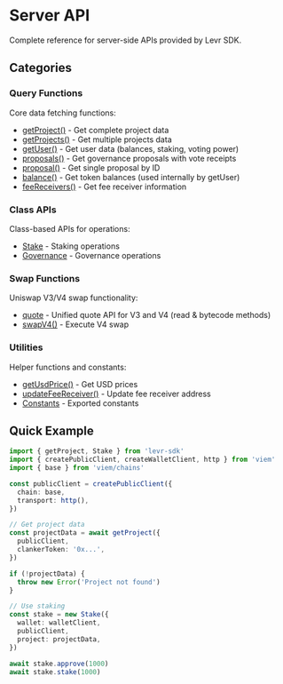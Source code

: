# Server API

Complete reference for server-side APIs provided by Levr SDK.

## Categories

### Query Functions

Core data fetching functions:

- [getProject()](./queries/project.md) - Get complete project data
- [getProjects()](./queries/projects.md) - Get multiple projects data
- [getUser()](./queries/user.md) - Get user data (balances, staking, voting power)
- [proposals()](./queries/proposals.md) - Get governance proposals with vote receipts
- [proposal()](./queries/proposal.md) - Get single proposal by ID
- [balance()](./queries/balance.md) - Get token balances (used internally by getUser)
- [feeReceivers()](./queries/fee-receivers.md) - Get fee receiver information

### Class APIs

Class-based APIs for operations:

- [Stake](./classes/stake.md) - Staking operations
- [Governance](./classes/governance.md) - Governance operations

### Swap Functions

Uniswap V3/V4 swap functionality:

- [quote](./swaps/quote.md) - Unified quote API for V3 and V4 (read & bytecode methods)
- [swapV4()](./swaps/swap-v4.md) - Execute V4 swap

### Utilities

Helper functions and constants:

- [getUsdPrice()](./utilities/get-usd-price.md) - Get USD prices
- [updateFeeReceiver()](./utilities/update-fee-receiver.md) - Update fee receiver address
- [Constants](./utilities/constants.md) - Exported constants

## Quick Example

```typescript
import { getProject, Stake } from 'levr-sdk'
import { createPublicClient, createWalletClient, http } from 'viem'
import { base } from 'viem/chains'

const publicClient = createPublicClient({
  chain: base,
  transport: http(),
})

// Get project data
const projectData = await getProject({
  publicClient,
  clankerToken: '0x...',
})

if (!projectData) {
  throw new Error('Project not found')
}

// Use staking
const stake = new Stake({
  wallet: walletClient,
  publicClient,
  project: projectData,
})

await stake.approve(1000)
await stake.stake(1000)
```
